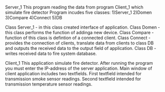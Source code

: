 Server_1 
This program reading the data from program Client_1 which simulate fire detector
Program incudes five classes:
1)Server_1
2)Domen
3)Compare
4)Connect
5)DB

Class Server_1 - in this class created interface of application.
Class Domen - this class performs the function of addinga new device.
Class Compare - function of this class is defintion of a connected client.
Class Connect - provides the connection of clients, translate data from clients to class DB and outputs the received data to the output field of application. 
Class DB - writes received data to fire system database.

Client_1
This application simulate fire detector. After running the program you must enter the IP-address of the server application.
Main window of client application includes two textfields. 
First textfield intended for transmission smoke sensor readings.
Second textfield intended for transmission temperature sensor readings.

